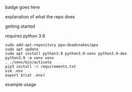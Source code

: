 badge goes here

explanation of what the repo does

getting started

requires python 3.9

```
sudo add-apt-repository ppa:deadsnakes/ppa
sudo apt update
sudo apt install python3.9 python3.9-venv python3.9-dev
python3.9 -m venv venv
. ./venv/bin/activate
pip3 install -r requirements.txt
vim .env
export $(cat .env)
```

example usage
